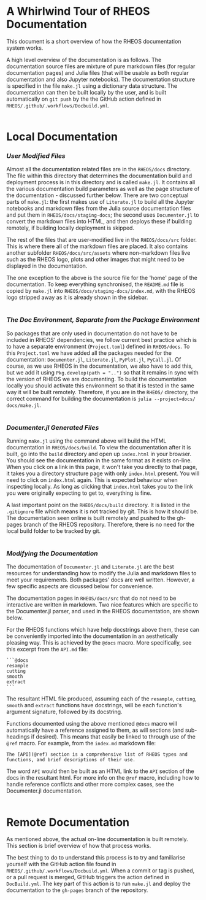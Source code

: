 # **A Whirlwind Tour of RHEOS Documentation**

This document is a short overview of how the RHEOS documentation system works.

A high level overview of the documentation is as follows. The documentation source files are mixture of pure markdown files (for regular documentation pages) and Julia files (that will be usable as both regular documentation and also Jupyter notebooks). The documentation structure is specified in the file `make.jl` using a dictionary data structure. The documentation can then be built locally by the user, and is built automatically on `git push` by the the GitHub action defined in `RHEOS/.github/.workflows/Docbuild.yml`.
<br><br>

# Local Documentation

### *User Modified Files*

Almost all the documentation related files are in the `RHEOS/docs` directory. The file within this directory that determines the documentation build and deployment process is in this directory and is called `make.jl`. It contains all the various documentation build parameters as well as the page structure of the documentation - discussed further below. There are two conceptual parts of `make.jl`: the first makes use of `Literate.jl` to build all the Jupyter notebooks and markdown files from the Julia source documentation files and put them in `RHEOS/docs/staging-docs`; the second uses `Documenter.jl` to convert the markdown files into HTML, and then deploys these if building remotely, if building locally deployment is skipped.

The rest of the files that are user-modified live in the `RHEOS/docs/src` folder. This is where there all of the markdown files are placed. It also contains another subfolder `RHEOS/docs/src/assets` where non-markdown files live such as the RHEOS logo, plots and other images that might need to be displayed in the documentation.

The one exception to the above is the source file for the 'home' page of the documentation. To keep everything synchronised, the `README.md` file is copied by `make.jl` into `RHEOS/docs/staging-docs/index.md`, with the RHEOS logo stripped away as it is already shown in the sidebar.
<br><br>

### *The Doc Environment, Separate from the Package Environment*

So packages that are only used in documentation do not have to be included in RHEOS' dependencies, we follow current best practice which is to have a separate environment (`Project.toml`) defined in `RHEOS/docs`. To this `Project.toml` we have added all the packages needed for the documentation: `Documenter.jl`, `Literate.jl`, `PyPlot.jl`, `PyCall.jl`. Of course, as we use RHEOS in the documentation, we also have to add this, but we add it using `Pkg.develop(path = "..")` so that it remains in sync with the version of RHEOS we are documenting. To build the documentation locally you should activate this environment so that it is tested in the same way it will be built remotely. Therefore, if you are in the `RHEOS/` directory, the correct command for building the documentation is `julia --project=docs/ docs/make.jl`.
<br><br>

### *Documenter.jl Generated Files*

Running `make.jl` using the command above will build the HTML documentation in `RHEOS/docs/build`. To view the documentation after it is built, go into the `build` directory and open up `index.html` in your browser. You should see the documentation in the same format as it exists on-line. When you click on a link in this page, it won't take you directly to that page, it takes you a directory structure page with only `index.html` present. You will need to click on `index.html` again. This is expected behaviour when inspecting locally. As long as clicking that `index.html` takes you to the link you were originally expecting to get to, everything is fine.

A last important point on the `RHEOS/docs/build` directory. It is listed in the `.gitignore` file which means it is not tracked by git. This is how it should be. The documentation seen online is built remotely and pushed to the gh-pages branch of the RHEOS repository. Therefore, there is no need for the local build folder to be tracked by git.
<br><br>

### *Modifying the Documentation*

The documentation of `Documenter.jl` and `Literate.jl` are the best resources for understanding how to modify the Julia and markdown files to meet your requirements. Both packages' docs are well written. However, a few specific aspects are dicussed below for convenience.

The documentation pages in `RHEOS/docs/src` that do not need to be interactive are written in markdown. Two nice features which are specific to the Documenter.jl parser, and used in the RHEOS documentation, are shown below.

For the RHEOS functions which have help docstrings above them, these can be conveniently imported into the documentation in an aesthetically pleasing way. This is achieved by the `@docs` macro. More specifically, see this excerpt from the `API.md` file:

    ```@docs
    resample
    cutting
    smooth
    extract
    ```

The resultant HTML file produced, assuming each of the `resample`, `cutting`, `smooth` and `extract` functions have docstrings, will be each function's argument signature, followed by its docstring.

Functions documented using the above mentioned `@docs` macro will automatically have a reference assigned to them, as will sections (and sub-headings if desired). This means that easily be linked to through use of the `@ref` macro. For example, from the `index.md` markdown file:

    The [API](@ref) section is a comprehensive list of RHEOS types and 
    functions, and brief descriptions of their use.

The word `API` would then be built as an HTML link to the `API` section of the docs in the resultant html. For more info on the `@ref` macro, including how to handle reference conflicts and other more complex cases, see the Documenter.jl documentation.
<br><br>

# Remote Documentation

As mentioned above, the actual on-line documentation is built remotely. This section is brief overview of how that process works. 

The best thing to do to understand this process is to try and familiarise yourself with the GitHub action file found in `RHEOS/.github/.workflows/Docbuild.yml`. When a commit or tag is pushed, or a pull request is merged, GitHub triggers the action defined in `DocBuild.yml`. The key part of this action is to run `make.jl` and deploy the documentation to the `gh-pages` branch of the repository.